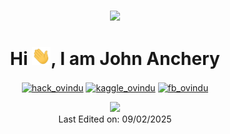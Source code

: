 
<br>
 <p align="center">
<img src="https://img.shields.io/badge/Age-19-blue" />
</p>
<h1 align="center">Hi <img src="https://raw.githubusercontent.com/ABSphreak/ABSphreak/master/gifs/Hi.gif" width="30px">, I am John Anchery </h1>
<p align="center">
<a href="https://www.hackerrank.com/etcetra7n" target="blank"><img align="center" src="https://cdn.worldvectorlogo.com/logos/hackerrank.svg" alt="hack_ovindu" height="30" width="40" /></a>
<a href="https://www.kaggle.com/etcetra7n" target="blank"><img align="center" src="https://www.vectorlogo.zone/logos/kaggle/kaggle-icon.svg" alt="kaggle_ovindu" height="30" width="40" /></a>
<a href="https://www.facebook.com/etcetra7n/" target="blank"><img align="center" src="https://www.svgrepo.com/show/299425/facebook.svg" alt="fb_ovindu" height="30" width="40" /></a>
</p>
</p>


<p align="center"><img src="https://media.giphy.com/media/QaMcXSekUWx7aogAUr/giphy.gif" width="30" /><br>
Last Edited on: 09/02/2025
